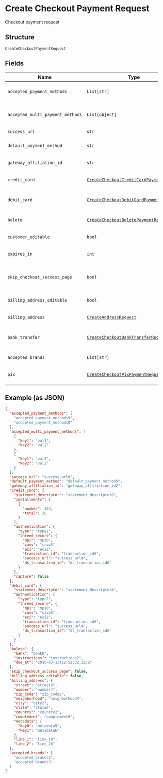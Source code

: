 
# Create Checkout Payment Request

Checkout payment request

## Structure

`CreateCheckoutPaymentRequest`

## Fields

| Name | Type | Tags | Description |
|  --- | --- | --- | --- |
| `accepted_payment_methods` | `List[str]` | Required | Accepted Payment Methods |
| `accepted_multi_payment_methods` | `List[object]` | Required | Accepted Multi Payment Methods |
| `success_url` | `str` | Required | Success url |
| `default_payment_method` | `str` | Optional | Default payment method |
| `gateway_affiliation_id` | `str` | Optional | Gateway Affiliation Id |
| `credit_card` | [`CreateCheckoutCreditCardPaymentRequest`](../../doc/models/create-checkout-credit-card-payment-request.md) | Optional | Credit Card payment request |
| `debit_card` | [`CreateCheckoutDebitCardPaymentRequest`](../../doc/models/create-checkout-debit-card-payment-request.md) | Optional | Debit Card payment request |
| `boleto` | [`CreateCheckoutBoletoPaymentRequest`](../../doc/models/create-checkout-boleto-payment-request.md) | Optional | Boleto payment request |
| `customer_editable` | `bool` | Optional | Customer is editable? |
| `expires_in` | `int` | Optional | Time in minutes for expiration |
| `skip_checkout_success_page` | `bool` | Required | Skip postpay success screen? |
| `billing_address_editable` | `bool` | Required | Billing Address is editable? |
| `billing_address` | [`CreateAddressRequest`](../../doc/models/create-address-request.md) | Required | Billing Address |
| `bank_transfer` | [`CreateCheckoutBankTransferRequest`](../../doc/models/create-checkout-bank-transfer-request.md) | Optional | Bank Transfer payment request |
| `accepted_brands` | `List[str]` | Required | Accepted Brands |
| `pix` | [`CreateCheckoutPixPaymentRequest`](../../doc/models/create-checkout-pix-payment-request.md) | Optional | Pix payment request |

## Example (as JSON)

```json
{
  "accepted_payment_methods": [
    "accepted_payment_methods9",
    "accepted_payment_methods0"
  ],
  "accepted_multi_payment_methods": [
    {
      "key1": "val1",
      "key2": "val2"
    },
    {
      "key1": "val1",
      "key2": "val2"
    }
  ],
  "success_url": "success_url8",
  "default_payment_method": "default_payment_method6",
  "gateway_affiliation_id": "gateway_affiliation_id2",
  "credit_card": {
    "statement_descriptor": "statement_descriptor8",
    "installments": [
      {
        "number": 164,
        "total": 16
      }
    ],
    "authentication": {
      "type": "type2",
      "threed_secure": {
        "mpi": "mpi0",
        "cavv": "cavv8",
        "eci": "eci2",
        "transaction_id": "transaction_id0",
        "success_url": "success_url4",
        "ds_transaction_id": "ds_transaction_id0"
      }
    },
    "capture": false
  },
  "debit_card": {
    "statement_descriptor": "statement_descriptor4",
    "authentication": {
      "type": "type2",
      "threed_secure": {
        "mpi": "mpi0",
        "cavv": "cavv8",
        "eci": "eci2",
        "transaction_id": "transaction_id0",
        "success_url": "success_url4",
        "ds_transaction_id": "ds_transaction_id0"
      }
    }
  },
  "boleto": {
    "bank": "bank8",
    "instructions": "instructions2",
    "due_at": "2016-03-13T12:52:32.123Z"
  },
  "skip_checkout_success_page": false,
  "billing_address_editable": false,
  "billing_address": {
    "street": "street8",
    "number": "number4",
    "zip_code": "zip_code2",
    "neighborhood": "neighborhood4",
    "city": "city2",
    "state": "state6",
    "country": "country2",
    "complement": "complement6",
    "metadata": {
      "key0": "metadata5",
      "key1": "metadata6"
    },
    "line_1": "line_18",
    "line_2": "line_26"
  },
  "accepted_brands": [
    "accepted_brands2",
    "accepted_brands3"
  ]
}
```

